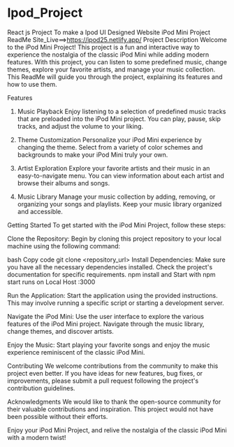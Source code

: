 # Ipod_Project
React js Project To make a Ipod UI Designed Website
iPod Mini Project ReadMe
Site_Live==>https://ipod25.netlify.app/
Project Description
Welcome to the iPod Mini Project! This project is a fun and interactive way to experience the nostalgia of the classic iPod Mini while adding modern features. With this project, you can listen to some predefined music, change themes, explore your favorite artists, and manage your music collection. This ReadMe will guide you through the project, explaining its features and how to use them.

Features
1. Music Playback
Enjoy listening to a selection of predefined music tracks that are preloaded into the iPod Mini project. You can play, pause, skip tracks, and adjust the volume to your liking.

2. Theme Customization
Personalize your iPod Mini experience by changing the theme. Select from a variety of color schemes and backgrounds to make your iPod Mini truly your own.

3. Artist Exploration
Explore your favorite artists and their music in an easy-to-navigate menu. You can view information about each artist and browse their albums and songs.

4. Music Library
Manage your music collection by adding, removing, or organizing your songs and playlists. Keep your music library organized and accessible.

Getting Started
To get started with the iPod Mini Project, follow these steps:

Clone the Repository: Begin by cloning this project repository to your local machine using the following command:

bash
Copy code
git clone <repository_url>
Install Dependencies: Make sure you have all the necessary dependencies installed. Check the project's documentation for specific requirements.
npm install and Start with npm start 
runs on Local Host :3000

Run the Application: Start the application using the provided instructions. This may involve running a specific script or starting a development server.

Navigate the iPod Mini: Use the user interface to explore the various features of the iPod Mini project. Navigate through the music library, change themes, and discover artists.

Enjoy the Music: Start playing your favorite songs and enjoy the music experience reminiscent of the classic iPod Mini.
<img src=""/>

Contributing
We welcome contributions from the community to make this project even better. If you have ideas for new features, bug fixes, or improvements, please submit a pull request following the project's contribution guidelines.


Acknowledgments
We would like to thank the open-source community for their valuable contributions and inspiration. This project would not have been possible without their efforts.

Enjoy your iPod Mini Project, and relive the nostalgia of the classic iPod Mini with a modern twist!
